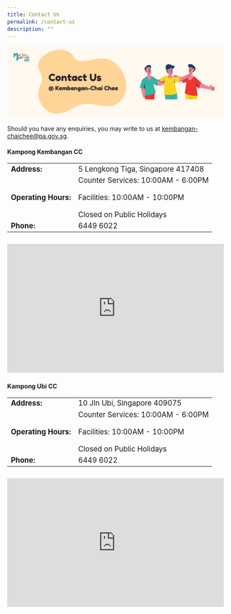 ```yaml
---
title: Contact Us
permalink: /contact-us
description: ""
---
```

![](/images/Banners/KCC%20Contact%20Us.png)

Should you have any enquiries, you may write to us at [kembangan-chaichee@pa.gov.sg](mailto:kembangan-chaichee@pa.gov.sg).

#### Kampong Kembangan CC ####

<table  style="font-size:120%; padding-bottom:10px">
<tbody>
<tr>
 <td><b>Address:</b></td><td>5 Lengkong Tiga, Singapore 417408</td>
</tr>
<tr>
	<td><b>Operating Hours:</b> </td>
	<td>Counter Services: 10:00AM - 6:00PM<br><br>Facilities: 10:00AM - 10:00PM<br><br>Closed on Public Holidays</td>
</tr>
<tr>
	<td> <b>Phone:</b> </td><td>6449 6022</td>
</tr>
</tbody>
</table>
<iframe src="https://www.google.com/maps/embed?pb=!1m14!1m8!1m3!1d15955.017391898637!2d103.91269!3d1.3232317!3m2!1i1024!2i768!4f13.1!3m3!1m2!1s0x0%3A0x3fdfa9cc0723f19!2sKampong%20Kembangan%20Community%20Club!5e0!3m2!1sen!2ssg!4v1647597870311!5m2!1sen!2ssg" width="100%" height="300" style="border:0;" allowfullscreen="" loading="lazy"></iframe>

#### Kampong Ubi CC ####
<table  style="font-size:120%; padding-bottom:10px">
<tbody>
<tr>
 <td><b>Address:</b></td><td>10 Jln Ubi, Singapore 409075</td>
</tr>
<tr>
 <td><b>Operating Hours:</b> </td>
	<td>Counter Services: 10:00AM - 6:00PM<br><br>Facilities: 10:00AM - 10:00PM<br><br>Closed on Public Holidays</td>
</tr>
<tr>
	<td> <b>Phone:</b> </td><td>6449 6022</td>
</tr>
</tbody>
</table>

<iframe src="https://www.google.com/maps/embed?pb=!1m18!1m12!1m3!1d3988.76313283154!2d103.89851791457258!3d1.3177573990388969!2m3!1f0!2f0!3f0!3m2!1i1024!2i768!4f13.1!3m3!1m2!1s0x31da181a92e11a3d%3A0x484e3638ce52c330!2sKampong%20Ubi%20Community%20Centre!5e0!3m2!1sen!2ssg!4v1647598046082!5m2!1sen!2ssg" width="100%" height="300" style="border:0;" allowfullscreen="" loading="lazy"></iframe>